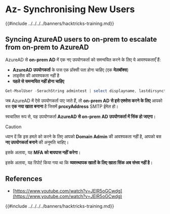 # Az- Synchronising New Users

{{#include ../../../../banners/hacktricks-training.md}}

## Syncing AzureAD users to on-prem to escalate from on-prem to AzureAD

AzureAD से **on-prem AD** में एक नए उपयोगकर्ता को समन्वयित करने के लिए ये आवश्यकताएँ हैं:

- **AzureAD उपयोगकर्ता** के पास एक प्रॉक्सी पता होना चाहिए (एक **मेलबॉक्स**)
- लाइसेंस की आवश्यकता नहीं है
- **पहले से समन्वयित नहीं होना चाहिए**
```powershell
Get-MsolUser -SerachString admintest | select displayname, lastdirsynctime, proxyaddresses, lastpasswordchangetimestamp | fl
```
जब AzureAD में ऐसे उपयोगकर्ता पाए जाते हैं, तो **on-prem AD से इसे एक्सेस करने के लिए** आपको बस **एक नया खाता बनाना** है जिसमें **proxyAddress** SMTP ईमेल हो।

स्वचालित रूप से, यह उपयोगकर्ता **AzureAD से on-prem AD उपयोगकर्ता में सिंक हो जाएगा**।

> [!CAUTION]
> ध्यान दें कि इस हमले को करने के लिए आपको **Domain Admin** की आवश्यकता नहीं है, आपको बस **नए उपयोगकर्ता बनाने** की अनुमति चाहिए।
>
> इसके अलावा, यह **MFA को बायपास नहीं करेगा**।
>
> इसके अलावा, यह रिपोर्ट किया गया था कि **व्यवस्थापक खातों के लिए खाता सिंक अब संभव नहीं है**।

## References

- [https://www.youtube.com/watch?v=JEIR5oGCwdg](https://www.youtube.com/watch?v=JEIR5oGCwdg)

{{#include ../../../../banners/hacktricks-training.md}}
